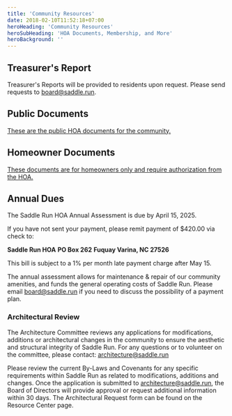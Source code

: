 ```yaml
---
title: 'Community Resources'
date: 2018-02-10T11:52:18+07:00
heroHeading: 'Community Resources'
heroSubHeading: 'HOA Documents, Membership, and More'
heroBackground: ''
---
```


## Treasurer's Report

Treasurer's Reports will be provided to residents upon request.  Please send
requests to [board@saddle.run](mailto:board@saddle.run).

## Public Documents

[These are the public HOA documents for the community.](https://drive.google.com/drive/folders/1L8oU683WB4U-9s2E0AB-hOZpOKnIwHVY?usp=sharing)

## Homeowner Documents

[These documents are for homeowners only and require authorization from the
HOA.](https://drive.google.com/drive/folders/1nsabJSzavODCRA_802IJkp5WpAsN5o0Q?usp=sharing)

## Annual Dues

The Saddle Run HOA Annual Assessment is due by April 15, 2025.

If you have not sent your payment, please remit payment of $420.00 via check to:

**Saddle Run HOA**
**PO Box 262**
**Fuquay Varina, NC  27526**

This bill is subject to a 1% per month late payment charge after May 15.

The annual assessment allows for maintenance & repair of our community
amenities, and funds the general operating costs of Saddle Run. Please email
[board@saddle.run](mailto:board@saddle.run) if you need to discuss the
possibility of a payment plan.


### Architectural Review

The Architecture Committee reviews any applications for modifications, additions or architectural changes in the community to ensure the aesthetic and structural integrity of Saddle Run. For any questions or to volunteer on the committee, please contact:
[architecture@saddle.run](mailto:architecture@saddle.run)

Please review the current By-Laws and Covenants for any specific requirements within Saddle Run as related to modifications, additions and changes. Once the application is submitted to [architecture@saddle.run](mailto:architecture@saddle.run), the Board of Directors will provide approval or request additional information within 30 days. The Architectural Request form can be found on the Resource Center page.